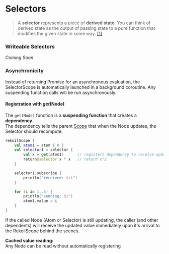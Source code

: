 # Selectors

> A __selector__ represents a piece of __derived state__.
You can think of derived state as the output of passing state to a pure function that modifies the given state in some way. [[1]](https://recoiljs.org/docs/basic-tutorial/selectors)

### Writeable Selectors
_Coming Soon_ 

### Asynchronicity
Instead of returning Promise for an asynchronous evaluation, the SelectorScope is 
automatically launched in a background coroutine. Any suspending function calls 
will be run asynchronously.

#### Registration with _get_(Node)
The `get(Node)` function is a __suspending function__ that creates a __dependency__.\
The dependency tells the parent [Scope](scopes.md) that when the Node updates, the 
Selector should recompute.

```kotlin
rekoilScope {
    val atom1 = atom { 0 }
    val selector1 = selector { 
        val x = get(atom1)      // registers dependency to receive updates
        return@selector x * x   // return x^2
    }

    selector1.subscribe {
        println("received: $it")
    }

    for (i in 1..5) {
        println("sending: $i")
        atom1.value = i
    }
}
```

If the called Node (Atom or Selector)
is still updating, the caller (and other dependents) will receive the updated value immediately
upon it's arrival to the RekoilScope behind the scenes.

__Cached value reading:__\
Any Node can be read without automatically registering  